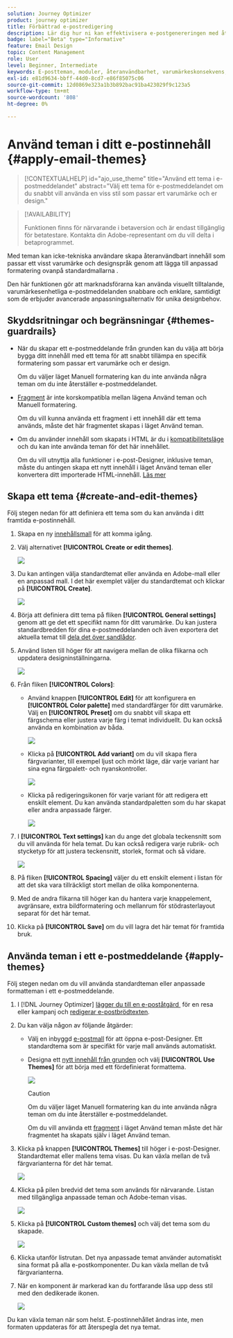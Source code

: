 ```yaml
---
solution: Journey Optimizer
product: journey optimizer
title: Förbättrad e-postredigering
description: Lär dig hur ni kan effektivisera e-postgenereringen med återanvändbara teman och moduler, vilket ger en enhetlig design och effektivitet i era kampanjer.
badge: label="Beta" type="Informative"
feature: Email Design
topic: Content Management
role: User
level: Beginner, Intermediate
keywords: E-postteman, moduler, återanvändbarhet, varumärkeskonsekvens, e-postdesign, anpassad CSS, mobiloptimering
exl-id: e81d9634-bbff-44d0-8cd7-e86f85075c06
source-git-commit: 12d0869e323a1b3b892bac91ba423029f9c123a5
workflow-type: tm+mt
source-wordcount: '808'
ht-degree: 0%

---
```


# Använd teman i ditt e-postinnehåll {#apply-email-themes}

>[!CONTEXTUALHELP]
>id="ajo_use_theme"
>title="Använd ett tema i e-postmeddelandet"
>abstract="Välj ett tema för e-postmeddelandet om du snabbt vill använda en viss stil som passar ert varumärke och er design."

<!--This documentation provides a comprehensive guide to using themes to streamline your email creation process. With the ability to define reusable themes and leverage pre-designed modules, marketers can create professional, brand-aligned emails faster and with less effort.-->

>[!AVAILABILITY]
>
>Funktionen finns för närvarande i betaversion och är endast tillgänglig för betatestare. Kontakta din Adobe-representant om du vill delta i betaprogrammet.

Med teman kan icke-tekniska användare skapa återanvändbart innehåll som passar ett visst varumärke och designspråk genom att lägga till anpassad formatering ovanpå standardmallarna <!-- to achieve brand specific results-->.

Den här funktionen gör att marknadsförarna kan använda visuellt tilltalande, varumärkesenhetliga e-postmeddelanden snabbare och enklare, samtidigt som de erbjuder avancerade anpassningsalternativ för unika designbehov.

<!--What is the Enhanced Email Authoring Experience?

This feature introduces two key components to simplify and enhance email creation:

* **Theme Management System**: A centralized system for creating, customizing, and applying reusable themes to emails. Themes ensure consistent styling across campaigns and eliminate the need for repetitive manual styling.

* **Modules**: Pre-designed, reusable content blocks that abstract common email elements (e.g., titles, descriptions, images, and links). Modules are built using customizable low-level components, offering flexibility while maintaining design standards.

Key Benefits:

- **Consistency**: Ensure all emails align with your brand's design guidelines.
- **Efficiency**: Save time by reusing themes and modules across campaigns.
- **Customization**: Add custom CSS and mobile-specific styles for advanced designs.
- **Scalability**: Eliminate repetitive styling tasks, enabling faster email creation.-->

## Skyddsritningar och begränsningar {#themes-guardrails}

* När du skapar ett e-postmeddelande från grunden kan du välja att börja bygga ditt innehåll med ett tema för att snabbt tillämpa en specifik formatering som passar ert varumärke och er design.

  Om du väljer läget Manuell formatering kan du inte använda några teman om du inte återställer e-postmeddelandet.

* [Fragment](../content-management/fragments.md) är inte korskompatibla mellan lägena Använd teman och Manuell formatering.

  Om du vill kunna använda ett fragment i ett innehåll där ett tema används, måste det här fragmentet skapas i läget Använd teman.

* Om du använder innehåll som skapats i HTML är du i [kompatibilitetsläge](existing-content.md) och du kan inte använda teman för det här innehållet.

  Om du vill utnyttja alla funktioner i e-post-Designer, inklusive teman, måste du antingen skapa ett nytt innehåll i läget Använd teman eller konvertera ditt importerade HTML-innehåll. [Läs mer](existing-content.md)

<!--If using a content created in Manual Styling mode or HTML, you cannot apply themes to this content. You must create a new content in Use Themes mode.

If you apply a theme to a content using a [fragment](../content-management/fragments.md) created in Manual Styling mode, the rendering may not be optimal.-->

## Skapa ett tema {#create-and-edit-themes}

Följ stegen nedan för att definiera ett tema som du kan använda i ditt framtida e-postinnehåll.

1. Skapa en ny [innehållsmall](../content-management/create-content-templates.md) för att komma igång.

1. Välj alternativet **[!UICONTROL Create or edit themes]**.

   ![](assets/theme-create.png)

1. Du kan antingen välja standardtemat eller använda en Adobe-mall eller en anpassad mall. I det här exemplet väljer du standardtemat och klickar på **[!UICONTROL Create]**.

   ![](assets/theme-select.png)

1. Börja att definiera ditt tema på fliken **[!UICONTROL General settings]** genom att ge det ett specifikt namn för ditt varumärke. Du kan justera standardbredden för dina e-postmeddelanden och även exportera det aktuella temat till [dela det över sandlådor](../configuration/copy-objects-to-sandbox.md).

   <!--![](assets/theme-general-settings.png)-->

1. Använd listen till höger för att navigera mellan de olika flikarna och uppdatera designinställningarna.

   ![](assets/theme-right-pane.png)

1. Från fliken **[!UICONTROL Colors]**:

   * Använd knappen **[!UICONTROL Edit]** för att konfigurera en **[!UICONTROL Color palette]** med standardfärger för ditt varumärke. Välj en **[!UICONTROL Preset]** om du snabbt vill skapa ett färgschema eller justera varje färg i temat individuellt. Du kan också använda en kombination av båda.

     ![](assets/theme-colors.gif)

   * Klicka på **[!UICONTROL Add variant]** om du vill skapa flera färgvarianter, till exempel ljust och mörkt läge, där varje variant har sina egna färgpalett- och nyanskontroller.

     ![](assets/theme-colors-variant.png)

   * Klicka på redigeringsikonen för varje variant för att redigera ett enskilt element. Du kan använda standardpaletten som du har skapat eller andra anpassade färger.

     ![](assets/theme-colors-edit-variant.gif)

1. I **[!UICONTROL Text settings]** kan du ange det globala teckensnitt som du vill använda för hela temat. Du kan också redigera varje rubrik- och stycketyp för att justera teckensnitt, storlek, format och så vidare.

   ![](assets/theme-text.png)

1. På fliken **[!UICONTROL Spacing]** väljer du ett enskilt element i listan för att det ska vara tillräckligt stort mellan de olika komponenterna.

   <!--![](assets/theme-spacing.png)-->

1. Med de andra flikarna till höger kan du hantera varje knappelement, avgränsare, extra bildformatering och mellanrum för stödrasterlayout separat för det här temat.

   <!--![](assets/theme-buttons.png)-->

1. Klicka på **[!UICONTROL Save]** om du vill lagra det här temat för framtida bruk.

## Använda teman i ett e-postmeddelande {#apply-themes}

Följ stegen nedan om du vill använda standardteman eller anpassade formatteman i ett e-postmeddelande.

1. I [!DNL Journey Optimizer] [lägger du till en e-poståtgärd &#x200B;](create-email.md) för en resa eller kampanj och [redigerar e-postbrödtexten](get-started-email-design.md#key-steps).

1. Du kan välja någon av följande åtgärder:

   * Välj en inbyggd [e-postmall](use-email-templates.md) för att öppna e-post-Designer. Ett standardtema som är specifikt för varje mall används automatiskt.

   * Designa ett [nytt innehåll från grunden](content-from-scratch.md) och välj **[!UICONTROL Use Themes]** för att börja med ett fördefinierat formattema.

     ![](assets/theme-from-scratch.png)

     >[!CAUTION]
     >
     >Om du väljer läget Manuell formatering kan du inte använda några teman om du inte återställer e-postmeddelandet.
     >
     >Om du vill använda ett [fragment](../content-management/fragments.md) i läget Använd teman måste det här fragmentet ha skapats själv i läget Använd teman.

1. Klicka på knappen **[!UICONTROL Themes]** till höger i e-post-Designer. Standardtemat eller mallens tema visas. Du kan växla mellan de två färgvarianterna för det här temat.

   ![](assets/theme-default-hero.png)

1. Klicka på pilen bredvid det tema som används för närvarande. Listan med tillgängliga anpassade teman och Adobe-teman visas.

   ![](assets/theme-hero-change.png)

1. Klicka på **[!UICONTROL Custom themes]** och välj det tema som du skapade.

   ![](assets/theme-select-custom.png)

1. Klicka utanför listrutan. Det nya anpassade temat använder automatiskt sina format på alla e-postkomponenter. Du kan växla mellan de två färgvarianterna.

1. När en komponent är markerad kan du fortfarande låsa upp dess stil med den dedikerade ikonen.

   ![](assets/theme-unlock-style.png)

Du kan växla teman när som helst. E-postinnehållet ändras inte, men formaten uppdateras för att återspegla det nya temat.

<!--
>[!NOTE]
> - Themes apply styles globally. Ensure your theme is finalized before applying it to multiple emails.
> - Switching themes may override custom styles applied to individual components.

>[!CAUTION]
> - When using fragments, the email's theme will override the fragment's styles. A warning will be displayed in the editor if there is a conflict.

## Example Use Cases {#example-use-cases}

### 1. Creating a New Theme
- A marketer creates a theme with their brand's colors, fonts, and button styles.
- The theme is saved and reused across multiple email campaigns.

### 2. Switching Themes
- A marketer applies a holiday-themed design to an existing email by switching to a pre-designed holiday theme.-->
